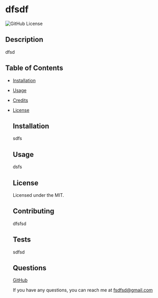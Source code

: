 # dfsdf

  ![GitHub License](https://img.shields.io/badge/license-MIT-blue.svg)

  ## Description

  dfsd

  ## Table of Contents

- [Installation](#installation)
- [Usage](#usage)
- [Credits](#credits)
- [License](#license)

  ## Installation

  sdfs

  ## Usage

  dsfs

  ## License
    
    Licensed under the MIT.

  ## Contributing

  dfsfsd

  ## Tests

  sdfsd

  ## Questions

  [GitHub](https://github.com/sdfsd)

  If you have any questions, you can reach me at fsdfsd@gmail.com